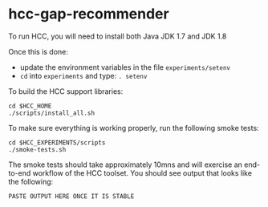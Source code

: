 # hcc-gap-recommender

To run HCC, you will need to install both Java JDK 1.7 and JDK 1.8

Once this is done:
* update the environment variables in the file `experiments/setenv`
* `cd` into `experiments` and type: ```. setenv```

To build the HCC support libraries:
```
cd $HCC_HOME
./scripts/install_all.sh
```

To make sure everything is working properly, run the following smoke tests:
```
cd $HCC_EXPERIMENTS/scripts
./smoke-tests.sh
```

The smoke tests should take approximately 10mns and will exercise an end-to-end workflow of the HCC toolset. 
You should see output that looks like the following:

``` PASTE OUTPUT HERE ONCE IT IS STABLE ```
